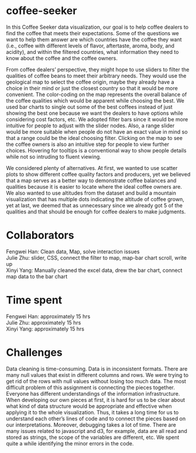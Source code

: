 # coffee-seeker

In this Coffee Seeker data visualization, our goal is to help coffee dealers to find the coffee that meets their expectations. Some of the questions we want to help them answer are which countries have the coffee they want (i.e., coffee with different levels of flavor, aftertaste, aroma, body, and acidity), and within the filtered countries, what information they need to know about the coffee and the coffee owners.   
	
From coffee dealers’ perspective, they might hope to use sliders to filter the qualities of coffee beans to meet their arbitrary needs. They would use the geological map to select the coffee origin, maybe they already have a choice in their mind or just the closest country so that it would be more convenient. The color-coding on the map represents the overall balance of the coffee qualities which would be apparent while choosing the best. We used bar charts to single out some of the best coffees instead of just showing the best one because we want the dealers to have options while considering cost factors, etc.
We adopted filter bars since it would be more intuitive for people to adjust with the slider nodes. Also, a range slider would be more suitable when people do not have an exact value in mind so that a range could be the ideal choosing filter. Clicking on the map to see the coffee owners is also an intuitive step for people to view further choices. Hovering for tooltips is a conventional way to show people details while not so intruding to fluent viewing.  

We considered plenty of alternatives. At first, we wanted to use scatter plots to show different coffee quality factors and producers, yet we believed that a map serves as a better way to demonstrate coffee balances and qualities because it is easier to locate where the ideal coffee owners are. We also wanted to use altitudes from the dataset and build a mountain visualization that has multiple dots indicating the altitude of coffee grown, yet at last, we deemed that as unnecessary since we already got 5 of the qualities and that should be enough for coffee dealers to make judgments.  
  
# Collaborators
Fengwei Han: Clean data, Map, solve interaction issues<br />
Julie Zhu: slider, CSS, connect the filter to map, map-bar chart scroll, write up<br />
Xinyi Yang: Manually cleaned the excel data, drew the  bar chart, connect map data to the bar chart<br />
   
# Time spent   
Fengwei Han: approximately 15 hrs  
Julie Zhu: approximately 15 hrs  
Xinyi Yang: approximately 15 hrs  
  
# Challenges    
Data cleaning is time-consuming. Data is in inconsistent formats. There are many null values that exist in different columns and rows. We were trying to get rid of the rows with null values without losing too much data. The most difficult problem of this assignment is connecting the pieces together. Everyone has different understandings of the information infrastructure.  When developing our own pieces at first, it is hard for us to be clear about what kind of data structure would be appropriate and effective when applying it to the whole visualization. Thus, it takes a long time for us to understand each other’s lines of code and to connect the pieces based on our interpretations. Moreover, debugging takes a lot of time. There are many issues related to javascript and d3, for example, data are all read and stored as strings,  the scope of the variables are different, etc. We spent quite a while identifying the minor errors in the code. 
